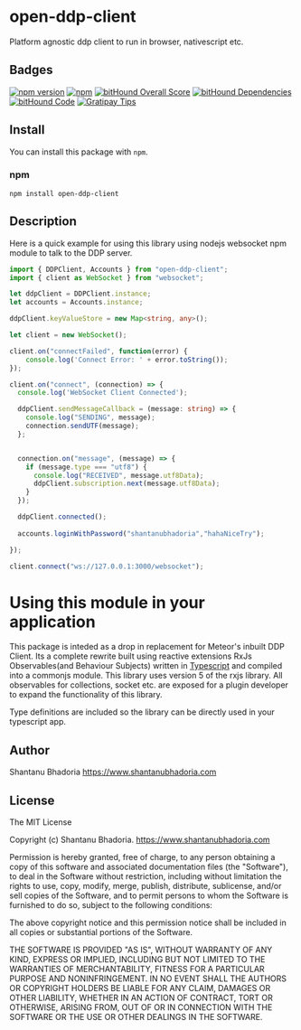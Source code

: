 # open-ddp-client

Platform agnostic ddp client to run in browser, nativescript etc.

## Badges
[![npm version](https://badge.fury.io/js/open-ddp-client.svg)](https://badge.fury.io/js/open-ddp-client)
[![npm](https://img.shields.io/npm/dm/open-ddp-client.svg)](https://www.npmjs.com/package/open-ddp-client)
[![bitHound Overall Score](https://www.bithound.io/github/shantanubhadoria/open-ddp-client/badges/score.svg)](https://www.bithound.io/github/shantanubhadoria/open-ddp-client)
[![bitHound Dependencies](https://www.bithound.io/github/shantanubhadoria/open-ddp-client/badges/dependencies.svg)](https://www.bithound.io/github/shantanubhadoria/open-ddp-client/master/dependencies/npm)
[![bitHound Code](https://www.bithound.io/github/shantanubhadoria/open-ddp-client/badges/code.svg)](https://www.bithound.io/github/shantanubhadoria/open-ddp-client)
[![Gratipay Tips](https://img.shields.io/gratipay/shantanubhadoria.svg)](https://gratipay.com/shantanubhadoria)

## Install

You can install this package with `npm`.

### npm

```shell
npm install open-ddp-client
```

## Description

Here is a quick example for using this library using nodejs websocket npm module to talk to the DDP server.

```Typescript
import { DDPClient, Accounts } from "open-ddp-client";
import { client as WebSocket } from "websocket";

let ddpClient = DDPClient.instance;
let accounts = Accounts.instance;

ddpClient.keyValueStore = new Map<string, any>();

let client = new WebSocket();

client.on("connectFailed", function(error) {
    console.log('Connect Error: ' + error.toString());
});

client.on("connect", (connection) => {
  console.log('WebSocket Client Connected');

  ddpClient.sendMessageCallback = (message: string) => {
    console.log("SENDING", message);
    connection.sendUTF(message);
  };


  connection.on("message", (message) => {
    if (message.type === "utf8") {
      console.log("RECEIVED", message.utf8Data);
      ddpClient.subscription.next(message.utf8Data);
    }
  });

  ddpClient.connected();  
  
  accounts.loginWithPassword("shantanubhadoria","hahaNiceTry");

});

client.connect("ws://127.0.0.1:3000/websocket");
```

# Using this module in your application

This package is inteded as a drop in replacement for Meteor's inbuilt DDP Client. Its a complete rewrite built using
reactive extensions RxJs Observables(and Behaviour Subjects) written in 
[Typescript](https://www.typescriptlang.org/docs/handbook/module-resolution.html) and compiled into a commonjs module. 
This library uses version 5 of the rxjs library. All observables for collections, socket etc. are exposed for a plugin 
developer to expand the functionality of this library.

Type definitions are included so the library can be directly used in your typescript app.

## Author

Shantanu Bhadoria https://www.shantanubhadoria.com

## License
The MIT License

Copyright (c) Shantanu Bhadoria. https://www.shantanubhadoria.com

Permission is hereby granted, free of charge, to any person obtaining a copy
of this software and associated documentation files (the "Software"), to deal
in the Software without restriction, including without limitation the rights
to use, copy, modify, merge, publish, distribute, sublicense, and/or sell
copies of the Software, and to permit persons to whom the Software is
furnished to do so, subject to the following conditions:

The above copyright notice and this permission notice shall be included in
all copies or substantial portions of the Software.

THE SOFTWARE IS PROVIDED "AS IS", WITHOUT WARRANTY OF ANY KIND, EXPRESS OR
IMPLIED, INCLUDING BUT NOT LIMITED TO THE WARRANTIES OF MERCHANTABILITY,
FITNESS FOR A PARTICULAR PURPOSE AND NONINFRINGEMENT. IN NO EVENT SHALL THE
AUTHORS OR COPYRIGHT HOLDERS BE LIABLE FOR ANY CLAIM, DAMAGES OR OTHER
LIABILITY, WHETHER IN AN ACTION OF CONTRACT, TORT OR OTHERWISE, ARISING FROM,
OUT OF OR IN CONNECTION WITH THE SOFTWARE OR THE USE OR OTHER DEALINGS IN
THE SOFTWARE.